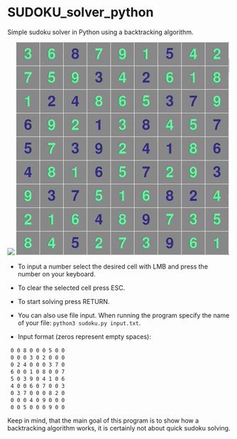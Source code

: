 # SUDOKU_solver_python
Simple sudoku solver in Python using a backtracking algorithm.

![](sudoku_gif1.gif)
![](sudoku_gif2.gif)

- To input a number select the desired cell with LMB and press the number on your keyboard.
- To clear the selected cell press ESC.
- To start solving press RETURN.

- You can also use file input. When running the program specify the name of your file: `python3 sudoku.py input.txt`.
- Input format (zeros represent empty spaces):
```
 0 0 8 0 0 0 5 0 0 
 0 0 0 3 0 2 0 0 0
 0 2 4 0 0 0 3 7 0
 6 0 0 1 0 8 0 0 7 
 5 0 3 9 0 4 1 0 6
 4 0 0 6 0 7 0 0 3
 0 3 7 0 0 0 8 2 0
 0 0 0 4 0 9 0 0 0
 0 0 5 0 0 0 9 0 0
```

Keep in mind, that the main goal of this program is to show how a backtracking algorithm works, it is certainly not about quick sudoku solving.